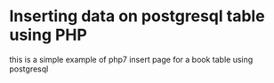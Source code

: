 # Inserting data on postgresql table using PHP

this is a simple example of php7 insert page for a book table using postgresql